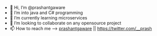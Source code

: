 - 👋 Hi, I’m @prashantgaware
- 👀 I’m into java and C# programming
- 🌱 I’m currently learning microservices
- 💞️ I’m looking to collaborate on any opensource project
- 📫 How to reach me --> [prashantgaware](https://www.linkedin.com/in/prashant-gaware-756901237/) || https://twitter.com/__prash
  
<!---
prashantgaware/prashantgaware is a ✨ special ✨ repository because its `README.md` (this file) appears on your GitHub profile.
You can click the Preview link to take a look at your changes.
--->
